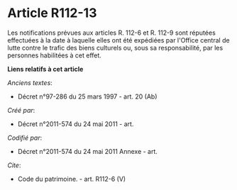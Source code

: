 # Article R112-13

Les notifications prévues aux articles R. 112-6 et R. 112-9 sont réputées effectuées à la date à laquelle elles ont été
expédiées par l'Office central de lutte contre le trafic des biens culturels ou, sous sa responsabilité, par les personnes
habilitées à cet effet.

**Liens relatifs à cet article**

_Anciens textes_:

  - Décret n°97-286 du 25 mars 1997 - art. 20 (Ab)

_Créé par_:

  - Décret n°2011-574 du 24 mai 2011  - art.

_Codifié par_:

  - Décret n°2011-574 du 24 mai 2011 Annexe - art.

_Cite_:

  - Code du patrimoine. - art. R112-6 (V)
